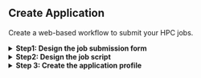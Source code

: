 ## Create Application

Create a web-based workflow to submit your HPC jobs.

<details>
    <summary markdown="span"><b>Step1: Design the job submission form</b></summary>

To customize your web form, click **"Form Builder"** tab.

#### Add a Form field

To add a new form field, click **"Add Form Field"** button. This will add a new field at the bottom of the form. Click **"Edit"** button to customize your HTML component.

You can choose from multiple HTML components such as:

-   Headings (size 1 to 5)
-   Text area
-   Number
-   Select
-   Text
-   Toogle
-   Password

#### Edit a form field

Select the HTML component you want to edit and click the **"Edit"** icon on the right side of the panel.

#### Duplicate a form field

Select the HTML component you want to copy and click the **"Duplicate"** icon on the right side of the panel.

#### Delete a form field

Select the HTML component you want to delete and click the **"Delete"** icon on the right side of the panel.

#### Hide/Show Elements:

You can hide/show HTML elements based on the value of other elements via the **when** clause.

---

**Example1**: You have a dropdown menu named "dropdown1" you want to show only when the user click on the toggle button "checkbox1":

```json
{
    /*
 1 - Click Form Builder (Advanced Mode using JSON)
 2 - Locate the HTML element you want to edit
*/
    "param_type": "select",
    "name": "dropdown1",
    /* Add the "when" block below */
    "when": {
        "param": "checkbox1",
        "eq": true
    }
}
```

---

**Example2:** You have a dropdown menu named "dropdown1" you want to show only when the user specify a number of CPUs (via `ncpus` HTML field) lower than 5:

```json
/*
 1 - Click Form Builder (Advanced Mode using JSON)
 2 - Locate the HTML element you want to edit
*/
{
    "param_type": "select",
    "name": "dropdown1",
    /* Add the "when" block below */
    "when": {
        "param": "ncpus",
        "lt": 5
    }
}
```

-   **when** block works for all **param_type**
-   Here is a list of all comparators you can use:
    -   eq
    -   not_eq
    -   in
    -   not_in
    -   gt
    -   gte
    -   lt
    -   lte
    -   min
    -   max
    -   range
    -   not_in_range
    -   regex
    -   not_regex
    -   exact
    -   starts_with
    -   ends_with
    -   empty
    -   not_empty

</details>

<details>
    <summary markdown="span"><b>Step2: Design the job script</b></summary>

Once you have designed your HTML form, it's time to create the associated job script.
This script will be the actual command executed by the scheduler host.

#### Script Interpreter

You can choose whether you want your script to be executed as a regular Linux Shell Script (via **/bin/bash**) or directly as a OpenPBS queue file (executed via **qsub**)

#### Script Template Type

In the **Simple** mode, you can substitute the variables returned by the HMTL form using **%variable%**. For example, if you have one HTML field named **ncpus**, you can retrieve the value entered by the user via **%ncpus%**.

In the **Advanced** mode, you can leverage Jinja templating to build advanced logic. For example, **{{ job | upper }}** will retrieve the HTML field named **job** and enforce uppercase.

#### Job Script

This is where you will add the logic you want to be executed.

</details>

<details>
    <summary markdown="span"><b>Step 3: Create the application profile</b></summary>

Once your HTML form and job script are ready, choose a name for your application and upload a thumbnail.

</details>
